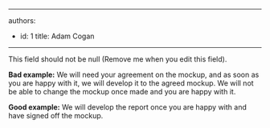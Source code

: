 

---
authors:
  - id: 1
    title: Adam Cogan
---




<span class='intro'> This field should not be null (Remove me when you edit this field). </span>


  <p class="ms-rteCustom-FigureBad">
    <b>Bad example&#58;</b> We will need your agreement on the mockup, and as soon as you are happy with it, we will develop it to the agreed mockup. We will not be able to change the mockup once made and you are happy with it.</p>
<p class="ms-rteCustom-FigureGood"><b>Good example&#58;</b> We will develop the report once you are happy with and have signed off the mockup.</p>



